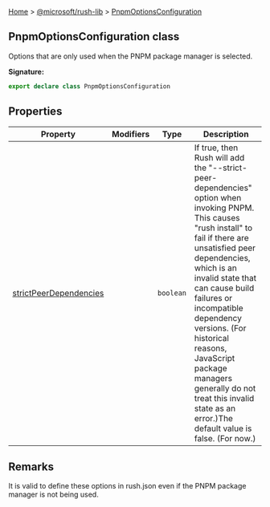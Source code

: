 [Home](./index) &gt; [@microsoft/rush-lib](./rush-lib.md) &gt; [PnpmOptionsConfiguration](./rush-lib.pnpmoptionsconfiguration.md)

## PnpmOptionsConfiguration class

Options that are only used when the PNPM package manager is selected.

<b>Signature:</b>

```typescript
export declare class PnpmOptionsConfiguration 
```

## Properties

|  Property | Modifiers | Type | Description |
|  --- | --- | --- | --- |
|  [strictPeerDependencies](./rush-lib.pnpmoptionsconfiguration.strictpeerdependencies.md) |  | `boolean` | If true, then Rush will add the "--strict-peer-dependencies" option when invoking PNPM. This causes "rush install" to fail if there are unsatisfied peer dependencies, which is an invalid state that can cause build failures or incompatible dependency versions. (For historical reasons, JavaScript package managers generally do not treat this invalid state as an error.)<!-- -->The default value is false. (For now.) |

## Remarks

It is valid to define these options in rush.json even if the PNPM package manager is not being used.

